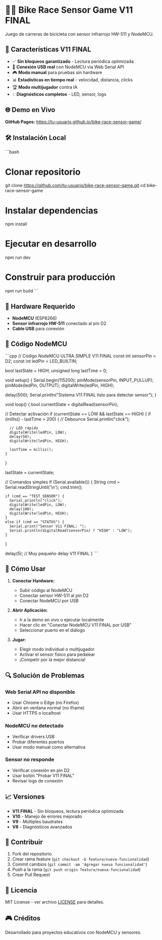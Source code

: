 # 🚴‍♂️ Bike Race Sensor Game V11 FINAL

Juego de carreras de bicicleta con sensor infrarrojo HW-511 y NodeMCU.

## 🚀 Características V11 FINAL

- ✅ **Sin bloqueos garantizado** - Lectura periódica optimizada
- 🔌 **Conexión USB real** con NodeMCU via Web Serial API
- 🎮 **Modo manual** para pruebas sin hardware
- 📊 **Estadísticas en tiempo real** - velocidad, distancia, clicks
- 🏆 **Modo multijugador** contra IA
- 💡 **Diagnósticos completos** - LED, sensor, logs

## 🌐 Demo en Vivo

**GitHub Pages:** https://tu-usuario.github.io/bike-race-sensor-game/

## 🛠️ Instalación Local

\`\`\`bash
# Clonar repositorio
git clone https://github.com/tu-usuario/bike-race-sensor-game.git
cd bike-race-sensor-game

# Instalar dependencias
npm install

# Ejecutar en desarrollo
npm run dev

# Construir para producción
npm run build
\`\`\`

## 📡 Hardware Requerido

- **NodeMCU** (ESP8266)
- **Sensor infrarrojo HW-511** conectado al pin D2
- **Cable USB** para conexión

## 🔧 Código NodeMCU

\`\`\`cpp
// Código NodeMCU ULTRA SIMPLE V11 FINAL
const int sensorPin = D2;
const int ledPin = LED_BUILTIN;

bool lastState = HIGH;
unsigned long lastTime = 0;

void setup() {
  Serial.begin(115200);
  pinMode(sensorPin, INPUT_PULLUP);
  pinMode(ledPin, OUTPUT);
  digitalWrite(ledPin, HIGH);
  
  delay(500);
  Serial.println("Sistema V11 FINAL listo para detectar sensor");
}

void loop() {
  bool currentState = digitalRead(sensorPin);
  
  // Detectar activación
  if (currentState == LOW && lastState == HIGH) {
    if (millis() - lastTime > 200) { // Debounce
      Serial.println("click");
      
      // LED rápido
      digitalWrite(ledPin, LOW);
      delay(50);
      digitalWrite(ledPin, HIGH);
      
      lastTime = millis();
    }
  }
  
  lastState = currentState;
  
  // Comandos simples
  if (Serial.available()) {
    String cmd = Serial.readStringUntil('\n');
    cmd.trim();
    
    if (cmd == "TEST_SENSOR") {
      Serial.println("click");
      digitalWrite(ledPin, LOW);
      delay(100);
      digitalWrite(ledPin, HIGH);
    }
    else if (cmd == "STATUS") {
      Serial.print("Sensor V11 FINAL: ");
      Serial.println(digitalRead(sensorPin) ? "HIGH" : "LOW");
    }
  }
  
  delay(5); // Muy pequeño delay V11 FINAL
}
\`\`\`

## 🎯 Cómo Usar

1. **Conectar Hardware:**
   - Subir código al NodeMCU
   - Conectar sensor HW-511 al pin D2
   - Conectar NodeMCU por USB

2. **Abrir Aplicación:**
   - Ir a la demo en vivo o ejecutar localmente
   - Hacer clic en "Conectar NodeMCU V11 FINAL por USB"
   - Seleccionar puerto en el diálogo

3. **Jugar:**
   - Elegir modo individual o multijugador
   - Activar el sensor físico para pedalear
   - ¡Competir por la mejor distancia!

## 🔍 Solución de Problemas

### Web Serial API no disponible
- Usar Chrome o Edge (no Firefox)
- Abrir en ventana normal (no iframe)
- Usar HTTPS o localhost

### NodeMCU no detectado
- Verificar drivers USB
- Probar diferentes puertos
- Usar modo manual como alternativa

### Sensor no responde
- Verificar conexión en pin D2
- Usar botón "Probar V11 FINAL"
- Revisar logs de conexión

## 📈 Versiones

- **V11 FINAL** - Sin bloqueos, lectura periódica optimizada
- **V10** - Manejo de errores mejorado
- **V9** - Múltiples baudrates
- **V8** - Diagnósticos avanzados

## 🤝 Contribuir

1. Fork del repositorio
2. Crear rama feature (`git checkout -b feature/nueva-funcionalidad`)
3. Commit cambios (`git commit -am 'Agregar nueva funcionalidad'`)
4. Push a la rama (`git push origin feature/nueva-funcionalidad`)
5. Crear Pull Request

## 📄 Licencia

MIT License - ver archivo [LICENSE](LICENSE) para detalles.

## 🎮 Créditos

Desarrollado para proyectos educativos con NodeMCU y sensores.
